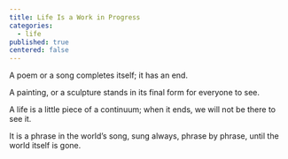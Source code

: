 ```yaml
---
title: Life Is a Work in Progress
categories:
  - life
published: true
centered: false
---
```

A poem or a song 
completes itself;
it has an end.

A painting, 
or a sculpture
stands in its final form
for everyone to see.

A life 
is a little piece 
of a continuum;
when it ends, 
we will not be there 
to see it.

It is a phrase 
in the world’s song,
sung always,
phrase by phrase,
until the world itself 
is gone.
